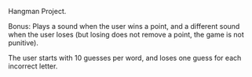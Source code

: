 Hangman Project.

Bonus: Plays a sound when the user wins a point, and a different sound when the user loses (but losing does not remove a point, the game is not punitive).

The user starts with 10 guesses per word, and loses one guess for each incorrect letter.